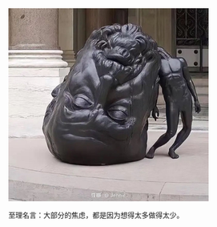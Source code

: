 

<div  align="left">    
<img src="https://github.com/cncyd/cncyd.github.io/blob/master/images/1.jpg" width = 400/>
</div>

至理名言：大部分的焦虑，都是因为想得太多做得太少。
